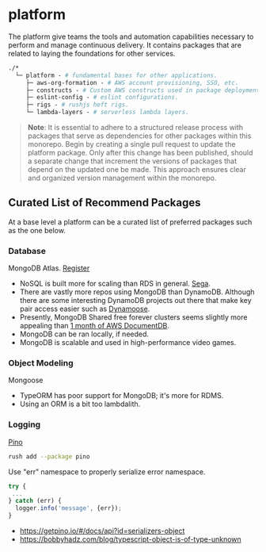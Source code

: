 # platform

The platform give teams the tools and automation capabilities necessary to
perform and manage continuous delivery. It contains packages that are related to
laying the foundations for other services.

```graphql
./*
  └─ platform - # fundamental bases for other applications.
     ├─ aws-org-formation - # AWS account provisioning, SSO, etc.
     ├─ constructs - # Custom AWS constructs used in package deployments.
     ├─ eslint-config - # eslint configurations.
     ├─ rigs - # rushjs heft rigs.
     └─ lambda-layers - # serverless lambda layers.
```

> **Note**: It is essential to adhere to a structured release process with
> packages that serve as dependencies for other packages within this monorepo.
> Begin by creating a single pull request to update the platform package. Only
> after this change has been published, should a separate change that increment
> the versions of packages that depend on the updated one be made. This approach
> ensures clear and organized version management within the monorepo.

## Curated List of Recommend Packages

At a base level a platform can be a curated list of preferred packages such as
the one below.

### Database

MongoDB Atlas. [Register](https://www.mongodb.com/cloud/atlas/register)

- NoSQL is built more for scaling than RDS in general.
  [Sega](https://www.mongodb.com/blog/post/sega-hardlight-migrates-atlas-simplify-ops-improve-experience-mobile-gamers).
- There are vastly more repos using MongoDB than DynamoDB. Although there are
  some interesting DynamoDB projects out there that make key pair access easier
  such as [Dynamoose](https://dynamoosejs.com/guide/Item).
- Presently, MongoDB Shared free forever clusters seems slightly more appealing
  than [1 month of AWS DocumentDB](https://aws.amazon.com/documentdb/pricing/).
- MongoDB can be ran locally, if needed.
- MongoDB is scalable and used in high-performance video games.

### Object Modeling

Mongoose

- TypeORM has poor support for MongoDB; it's more for RDMS.
- Using an ORM is a bit too lambdalith.

### Logging

[Pino](https://github.com/pinojs/pino)

```bash
rush add --package pino
```

Use "err" namespace to properly serialize error namespace.

```typescript
try {
 ...
} catch (err) {
  logger.info('message', {err});
}
```

- <https://getpino.io/#/docs/api?id=serializers-object>
- <https://bobbyhadz.com/blog/typescript-object-is-of-type-unknown>
